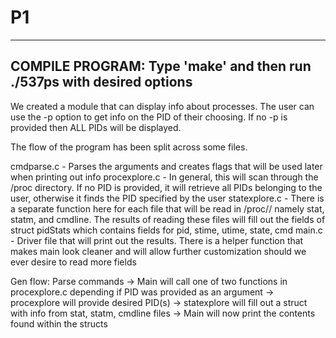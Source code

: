 # P1
---------------------------------------------------------------
COMPILE PROGRAM:
Type 'make' and then run ./537ps with desired options
---------------------------------------------------------------

We created a module that can display info about processes. The user can use the -p option to get info on the PID of their choosing. If no -p is provided
then ALL PIDs will be displayed.

The flow of the program has been split across some files.

cmdparse.c - Parses the arguments and creates flags that will be used later when printing out info
procexplore.c - In general, this will scan through the /proc directory. If no PID is provided, it will retrieve all PIDs belonging to the user, otherwise
		it finds the PID specified by the user
statexplore.c - There is a separate function here for each file that will be read in /proc/<PID>/ namely stat, statm, and cmdline. The results of reading these
		files will fill out the fields of struct pidStats which contains fields for pid, stime, utime, state, cmd
main.c - Driver file that will print out the results. There is a helper function that makes main look cleaner and will allow further customization
	should we ever desire to read more fields

Gen flow:
Parse commands -> Main will call one of two functions in procexplore.c depending if PID was provided as an argument -> procexplore will provide desired PID(s) -> statexplore will
fill out a struct with info from stat, statm, cmdline files -> Main will now print the contents found within the structs
